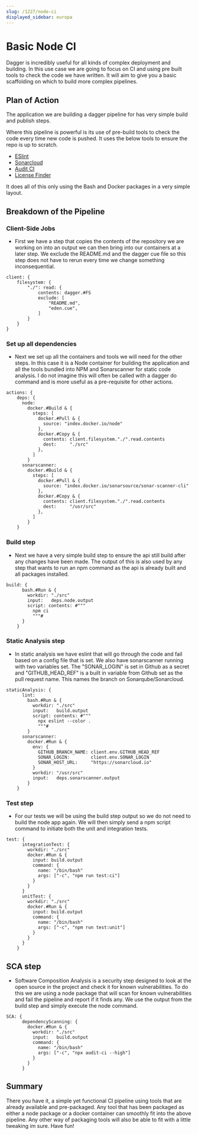 ```yaml
---
slug: /1227/node-ci
displayed_sidebar: europa
---
```


# Basic Node CI

Dagger is incredibly useful for all kinds of complex deployment and building. In this use case we are going to focus on CI and using pre built tools to check the code we have written. It will aim to give you a basic scaffolding on which to build more complex pipelines.

## Plan of Action

The application we are building a dagger pipeline for has very simple build and publish steps.

Where this pipeline is powerful is its use of pre-build tools to check the code every time new code is pushed. It uses the below tools to ensure the repo is up to scratch.

- [ESlint](https://eslint.org/)
- [Sonarcloud](https://sonarcloud.io/)
- [Audit CI](https://www.npmjs.com/package/audit-ci)
- [License Finder](https://github.com/pivotal/LicenseFinder)

It does all of this only using the Bash and Docker packages in a very simple layout.

## Breakdown of the Pipeline

### Client-Side Jobs

- First we have a step that copies the contents of the repository we are working on into an output we can then bring into our containers at a later step. We exclude the README.md and the dagger cue file so this step does not have to rerun every time we change something inconsequential.

```cue
client: {
    filesystem: {
        "./": read: {
            contents: dagger.#FS
            exclude: [
                "README.md",
                "eden.cue",
            ]
        }
    }
}
```

### Set up all dependencies

- Next we set up all the containers and tools we will need for the other steps. In this case it is a Node container for building the application and all the tools bundled into NPM and Sonarscanner for static code analysis. I do not imagine this will often be called with a dagger do command and is more useful as a pre-requisite for other actions.

```cue
actions: {
    deps: {
      node:
        docker.#Build & {
          steps: [
            docker.#Pull & {
              source: "index.docker.io/node"
            },
            docker.#Copy & {
              contents: client.filesystem."./".read.contents
              dest:     "./src"
            },
          ]
        }
      sonarscanner:
        docker.#Build & {
          steps: [
            docker.#Pull & {
              source: "index.docker.io/sonarsource/sonar-scanner-cli"
            },
            docker.#Copy & {
              contents: client.filesystem."./".read.contents
              dest:     "/usr/src"
            },
          ]
        }
    }
```

### Build step

- Next we have a very simple build step to ensure the api still build after any changes have been made. The output of this is also used by any step that wants to run an npm command as the api is already built and all packages installed.

```cue
build: {
      bash.#Run & {
        workdir: "./src"
        input:   deps.node.output
        script: contents: #"""
          npm ci
          """#
      }
    }
```

### Static Analysis step

- In static analysis we have eslint that will go through the code and fail based on a config file that is set. We also have sonarscanner running with two variables set. The "SONAR_LOGIN" is set in Github as a secret and "GITHUB_HEAD_REF" is a built in variable from Github set as the pull request name. This names the branch on Sonarqube/Sonarcloud.

```cue
staticAnalysis: {
      lint:
        bash.#Run & {
          workdir: "./src"
          input:   build.output
          script: contents: #"""
            npx eslint --color .
            """#
        }
      sonarscanner:
        docker.#Run & {
          env: {
            GITHUB_BRANCH_NAME: client.env.GITHUB_HEAD_REF
            SONAR_LOGIN:        client.env.SONAR_LOGIN
            SONAR_HOST_URL:     "https://sonarcloud.io"
          }
          workdir: "/usr/src"
          input:   deps.sonarscanner.output
        }
    }
```

### Test step

- For our tests we will be using the build step output so we do not need to build the node app again. We will then simply send a npm script command to initiate both the unit and integration tests.

```cue
test: {
      integrationTest: {
        workdir: "./src"
        docker.#Run & {
          input: build.output
          command: {
            name: "/bin/bash"
            args: ["-c", "npm run test:ci"]
          }
        }
      }
      unitTest: {
        workdir: "./src"
        docker.#Run & {
          input: build.output
          command: {
            name: "/bin/bash"
            args: ["-c", "npm run test:unit"]
          }
        }
      }
    }
```

## SCA step

- Software Composition Analysis is a security step designed to look at the open source in the project and check it for known vulnerabilities. To do this we are using a node package that will scan for known vulnerabilities and fail the pipeline and report if it finds any. We use the output from the build step and simply execute the node command.

```cue
SCA: {
      dependencyScanning: {
        docker.#Run & {
          workdir: "./src"
          input:   build.output
          command: {
            name: "/bin/bash"
            args: ["-c", "npx audit-ci --high"]
          }
        }
      }
```

## Summary

There you have it, a simple yet functional CI pipeline using tools that are already available and pre-packaged. Any tool that has been packaged as either a node package or a docker container can smoothly fit into the above pipeline. Any other way of packaging tools will also be able to fit with a little tweaking im sure. Have fun!